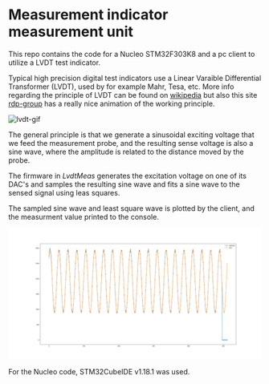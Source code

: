 # Measurement indicator measurement unit

This repo contains the code for a Nucleo STM32F303K8 and a pc client to utilize a LVDT test indicator.

Typical high precision digital test indicators use a Linear Varaible Differential Transformer (LVDT), used by for example Mahr, Tesa, etc.
More info regarding the principle of LVDT can be found on [wikipedia](https://en.wikipedia.org/wiki/Linear_variable_differential_transformer) but also this site [rdp-group](https://www.rdpe.com/ex/hiw-lvdt.htm) has a really nice animation of the working principle.

![lvdt-gif](https://www.rdpe.com/images/anim/hiw-lvdt.gif)

The general principle is that we generate a sinusoidal exciting voltage that we feed the measurement probe, and the resulting sense voltage is also a sine wave, where the amplitude is related to the distance moved by the probe.

The firmware in *LvdtMeas* generates the excitation voltage on one of its DAC's and samples the resulting sine wave and fits a sine wave to the sensed signal using leas squares.

The sampled sine wave and least square wave is plotted by the client, and the measurment value printed to the console.

![client](docs/client.png)

For the Nucleo code, STM32CubeIDE v1.18.1 was used.
